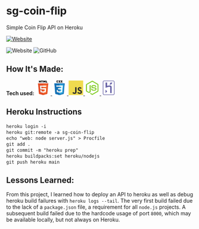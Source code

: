 # sg-coin-flip
Simple Coin Flip API on Heroku

<a href="https://sg-coin-flip.herokuapp.com/" rel="nofollow">
    <img alt="Website" src="https://img.shields.io/static/v1?label=|&message=WEBSITE&color=cdf998&style=for-the-badge&logo=googlechrome&logo-color=white">
</a>

<img alt="Website" src="https://img.shields.io/website?style=flat-square&url=https%3A%2F%2Fsg-coin-flip.herokuapp.com%2F"> <img alt="GitHub" src="https://img.shields.io/github/license/infinitesolargalaxy/sg-coin-flip?style=flat-square">



## How It's Made:

**Tech used:** <a href="https://www.w3.org/html/" target="_blank" rel="noreferrer"> <img src="https://raw.githubusercontent.com/devicons/devicon/master/icons/html5/html5-original-wordmark.svg" alt="html5" width="40" height="40"/> </a> <a href="https://www.w3schools.com/css/" target="_blank" rel="noreferrer"> <img src="https://raw.githubusercontent.com/devicons/devicon/master/icons/css3/css3-original-wordmark.svg" alt="css3" width="40" height="40"/> </a> <a href="https://developer.mozilla.org/en-US/docs/Web/JavaScript" target="_blank" rel="noreferrer"> <img src="https://raw.githubusercontent.com/devicons/devicon/master/icons/javascript/javascript-original.svg" alt="javascript" width="40" height="40"/> </a> <a href="https://nodejs.org/en/" target="_blank" rel="noreferrer"> <img src="https://raw.githubusercontent.com/devicons/devicon/master/icons/nodejs/nodejs-original.svg" alt="nodejs" width="40" height="40"/> </a> <a href="https://heroku.com/" target="_blank" rel="noreferrer"> <img src="https://raw.githubusercontent.com/devicons/devicon/master/icons/heroku/heroku-original.svg" alt="heroku" width="40" height="40"/> </a>

## Heroku Instructions

```
heroku login -i
heroku git:remote -a sg-coin-flip
echo "web: node server.js" > Procfile
git add .
git commit -m "heroku prep"
heroku buildpacks:set heroku/nodejs
git push heroku main
```

## Lessons Learned:
From this project, I learned how to deploy an API to heroku as well as debug heroku build failures with `heroku logs --tail`.
The very first build failed due to the lack of a `package.json` file, a requirement for all `node.js` projects.
A subsequent build failed due to the hardcode usage of port `8000`, which may be available locally, but not always on Heroku.


